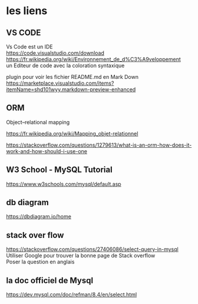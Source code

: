 # les liens

## VS CODE
Vs Code est un IDE  
https://code.visualstudio.com/download 
https://fr.wikipedia.org/wiki/Environnement_de_d%C3%A9veloppement  
un Editeur de code avec la coloration syntaxique  

plugin pour voir les fichier README.md en Mark Down  
https://marketplace.visualstudio.com/items?itemName=shd101wyy.markdown-preview-enhanced
   
  
## ORM
Object–relational mapping  

https://fr.wikipedia.org/wiki/Mapping_objet-relationnel

https://stackoverflow.com/questions/1279613/what-is-an-orm-how-does-it-work-and-how-should-i-use-one
  

## W3 School - MySQL Tutorial
https://www.w3schools.com/mysql/default.asp
  

## db diagram 
https://dbdiagram.io/home
  

## stack over flow
https://stackoverflow.com/questions/27406086/select-query-in-mysql
Utiliser Google pour trouver la bonne page de Stack overflow  
Poser la question en anglais  
  
   
## la doc officiel de Mysql
https://dev.mysql.com/doc/refman/8.4/en/select.html  